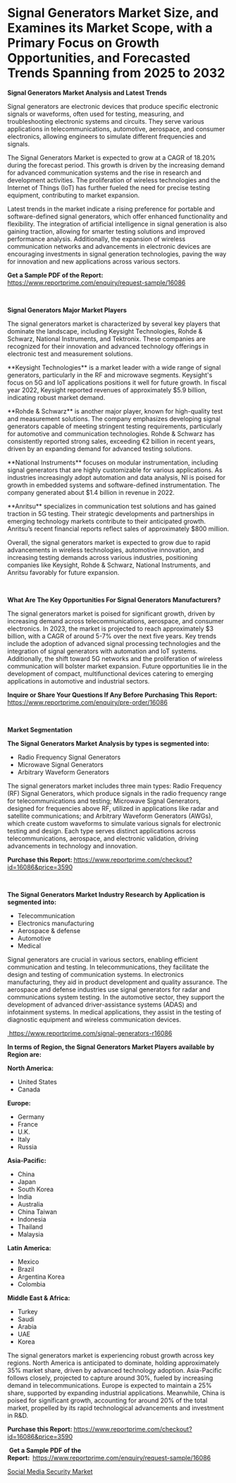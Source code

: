 <p><h1>Signal Generators Market Size, and Examines its Market Scope, with a Primary Focus on Growth Opportunities, and Forecasted Trends Spanning from 2025 to 2032</h1></p><p><strong>Signal Generators Market Analysis and Latest Trends</strong></p>
<p><p>Signal generators are electronic devices that produce specific electronic signals or waveforms, often used for testing, measuring, and troubleshooting electronic systems and circuits. They serve various applications in telecommunications, automotive, aerospace, and consumer electronics, allowing engineers to simulate different frequencies and signals.</p><p>The Signal Generators Market is expected to grow at a CAGR of 18.20% during the forecast period. This growth is driven by the increasing demand for advanced communication systems and the rise in research and development activities. The proliferation of wireless technologies and the Internet of Things (IoT) has further fueled the need for precise testing equipment, contributing to market expansion.</p><p>Latest trends in the market indicate a rising preference for portable and software-defined signal generators, which offer enhanced functionality and flexibility. The integration of artificial intelligence in signal generation is also gaining traction, allowing for smarter testing solutions and improved performance analysis. Additionally, the expansion of wireless communication networks and advancements in electronic devices are encouraging investments in signal generation technologies, paving the way for innovation and new applications across various sectors.</p></p>
<p><strong>Get a Sample PDF of the Report:&nbsp;</strong> <a href="https://www.reportprime.com/enquiry/request-sample/16086?utm_campaign=3555&utm_medium=2&utm_source=Github&utm_content=ia&utm_term=20032025&utm_id=signal-generators">https://www.reportprime.com/enquiry/request-sample/16086</a></p>
<p>&nbsp;</p>
<p><strong>Signal Generators Major Market Players</strong></p>
<p><p>The signal generators market is characterized by several key players that dominate the landscape, including Keysight Technologies, Rohde & Schwarz, National Instruments, and Tektronix. These companies are recognized for their innovation and advanced technology offerings in electronic test and measurement solutions.</p><p>**Keysight Technologies** is a market leader with a wide range of signal generators, particularly in the RF and microwave segments. Keysight's focus on 5G and IoT applications positions it well for future growth. In fiscal year 2022, Keysight reported revenues of approximately $5.9 billion, indicating robust market demand.</p><p>**Rohde & Schwarz** is another major player, known for high-quality test and measurement solutions. The company emphasizes developing signal generators capable of meeting stringent testing requirements, particularly for automotive and communication technologies. Rohde & Schwarz has consistently reported strong sales, exceeding €2 billion in recent years, driven by an expanding demand for advanced testing solutions.</p><p>**National Instruments** focuses on modular instrumentation, including signal generators that are highly customizable for various applications. As industries increasingly adopt automation and data analysis, NI is poised for growth in embedded systems and software-defined instrumentation. The company generated about $1.4 billion in revenue in 2022.</p><p>**Anritsu** specializes in communication test solutions and has gained traction in 5G testing. Their strategic developments and partnerships in emerging technology markets contribute to their anticipated growth. Anritsu’s recent financial reports reflect sales of approximately $800 million.</p><p>Overall, the signal generators market is expected to grow due to rapid advancements in wireless technologies, automotive innovation, and increasing testing demands across various industries, positioning companies like Keysight, Rohde & Schwarz, National Instruments, and Anritsu favorably for future expansion.</p></p>
<p>&nbsp;</p>
<p><strong>What Are The Key Opportunities For Signal Generators Manufacturers?</strong></p>
<p><p>The signal generators market is poised for significant growth, driven by increasing demand across telecommunications, aerospace, and consumer electronics. In 2023, the market is projected to reach approximately $3 billion, with a CAGR of around 5-7% over the next five years. Key trends include the adoption of advanced signal processing technologies and the integration of signal generators with automation and IoT systems. Additionally, the shift toward 5G networks and the proliferation of wireless communication will bolster market expansion. Future opportunities lie in the development of compact, multifunctional devices catering to emerging applications in automotive and industrial sectors.</p></p>
<p><strong>Inquire or Share Your Questions If Any Before Purchasing This Report:</strong> <a href="https://www.reportprime.com/enquiry/pre-order/16086?utm_campaign=3555&utm_medium=2&utm_source=Github&utm_content=ia&utm_term=20032025&utm_id=signal-generators">https://www.reportprime.com/enquiry/pre-order/16086</a></p>
<p>&nbsp;</p>
<p><strong>Market Segmentation</strong></p>
<p><strong>The Signal Generators Market Analysis by types is segmented into:</strong></p>
<p><ul><li>Radio Frequency Signal Generators</li><li>Microwave Signal Generators</li><li>Arbitrary Waveform Generators</li></ul></p>
<p><p>The signal generators market includes three main types: Radio Frequency (RF) Signal Generators, which produce signals in the radio frequency range for telecommunications and testing; Microwave Signal Generators, designed for frequencies above RF, utilized in applications like radar and satellite communications; and Arbitrary Waveform Generators (AWGs), which create custom waveforms to simulate various signals for electronic testing and design. Each type serves distinct applications across telecommunications, aerospace, and electronic validation, driving advancements in technology and innovation.</p></p>
<p><strong>Purchase this Report:&nbsp;</strong><a href="https://www.reportprime.com/checkout?id=16086&price=3590&utm_campaign=3555&utm_medium=2&utm_source=Github&utm_content=ia&utm_term=20032025&utm_id=signal-generators">https://www.reportprime.com/checkout?id=16086&price=3590</a></p>
<p>&nbsp;</p>
<p><strong>The Signal Generators Market Industry Research by Application is segmented into:</strong></p>
<p><ul><li>Telecommunication</li><li>Electronics manufacturing</li><li>Aerospace & defense</li><li>Automotive</li><li>Medical</li></ul></p>
<p><p>Signal generators are crucial in various sectors, enabling efficient communication and testing. In telecommunications, they facilitate the design and testing of communication systems. In electronics manufacturing, they aid in product development and quality assurance. The aerospace and defense industries use signal generators for radar and communications system testing. In the automotive sector, they support the development of advanced driver-assistance systems (ADAS) and infotainment systems. In medical applications, they assist in the testing of diagnostic equipment and wireless communication devices.</p></p>
<p><a href="https://www.reportprime.com/signal-generators-r16086?utm_campaign=3555&utm_medium=2&utm_source=Github&utm_content=ia&utm_term=20032025&utm_id=signal-generators">&nbsp;https://www.reportprime.com/signal-generators-r16086</a></p>
<p><strong>In terms of Region, the Signal Generators Market Players available by Region are:</strong></p>
<p>
    <p> <strong> North America: </strong>
        <ul>
            <li>United States</li>
            <li>Canada</li>
        </ul>
        </p> 
    <p> <strong> Europe: </strong>
        <ul>
            <li>Germany</li>
            <li>France</li>
            <li>U.K.</li>
            <li>Italy</li>
            <li>Russia</li>
        </ul>
        </p> 
    <p> <strong> Asia-Pacific: </strong>
        <ul>
            <li>China</li>
            <li>Japan</li>
            <li>South Korea</li>
            <li>India</li>
            <li>Australia</li>
            <li>China Taiwan</li>
            <li>Indonesia</li>
            <li>Thailand</li>
            <li>Malaysia</li>
        </ul>
        </p> 
    <p> <strong> Latin America: </strong>
        <ul>
            <li>Mexico</li>
            <li>Brazil</li>
            <li>Argentina Korea</li>
            <li>Colombia</li>
        </ul>
        </p> 
    <p> <strong> Middle East & Africa: </strong>
        <ul>
            <li>Turkey</li>
            <li>Saudi</li>
            <li>Arabia</li>
            <li>UAE</li>
            <li>Korea</li>
        </ul>
    </p>
    </p>
<p><p>The signal generators market is experiencing robust growth across key regions. North America is anticipated to dominate, holding approximately 35% market share, driven by advanced technology adoption. Asia-Pacific follows closely, projected to capture around 30%, fueled by increasing demand in telecommunications. Europe is expected to maintain a 25% share, supported by expanding industrial applications. Meanwhile, China is poised for significant growth, accounting for around 20% of the total market, propelled by its rapid technological advancements and investment in R&D.</p></p>
<p><strong>Purchase this Report: </strong><a href="https://www.reportprime.com/checkout?id=16086&price=3590&utm_campaign=3555&utm_medium=2&utm_source=Github&utm_content=ia&utm_term=20032025&utm_id=signal-generators">https://www.reportprime.com/checkout?id=16086&price=3590</a></p>
<p>&nbsp;<strong>Get a Sample PDF of the Report:&nbsp;&nbsp;</strong><a href="https://www.reportprime.com/enquiry/request-sample/16086?utm_campaign=3555&utm_medium=2&utm_source=Github&utm_content=ia&utm_term=20032025&utm_id=signal-generators">https://www.reportprime.com/enquiry/request-sample/16086</a></p>
<p><strong></strong></p>
<p><p><a href="https://github.com/nkomdaumis16/Market-Research-Report-List-1/blob/main/social-media-security-market.md?utm_campaign=3555&utm_medium=2&utm_source=Github&utm_content=ia&utm_term=20032025&utm_id=signal-generators">Social Media Security Market</a></p></p>